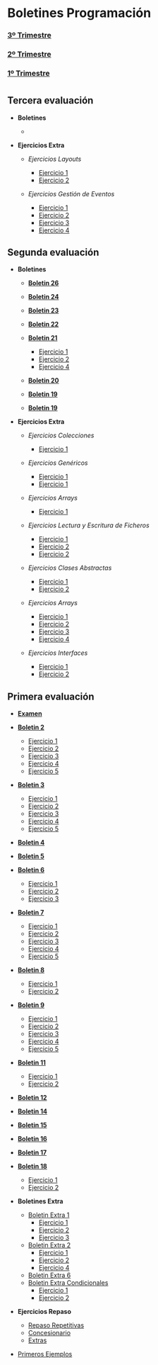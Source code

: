 # Boletines Programación

### [**3º Trimestre**](3Trimestre)

### [**2º Trimestre**](2Trimestre)

### [**1º Trimestre**](1Trimestre)

#

## Tercera evaluación

- **Boletines**
    - []()

- **Ejercicios Extra**

    - *Ejercicios Layouts*
        - [Ejercicio 1](3Trimestre/EjerciciosClase/Layouts/src)
        - [Ejercicio 2](3Trimestre/EjerciciosClase/Layouts2/src)

    - *Ejercicios Gestión de Eventos*
        - [Ejercicio 1](3Trimestre/EjerciciosClase/CalculadoraBasica/src)
        - [Ejercicio 2](3Trimestre/EjerciciosClase/SelectorDeColores/src)
        - [Ejercicio 3](3Trimestre/EjerciciosClase/TemporizadorMensaje/src)
        - [Ejercicio 4](3Trimestre/EjerciciosClase/ValidadorNumero/src)

## Segunda evaluación

- **Boletines**
    - [**Boletin 26**](2Trimestre/Boletines/Boletin26/src)

    - [**Boletin 24**](2Trimestre/Boletines/Boletin24/src)

    - [**Boletin 23**](2Trimestre/Boletines/Boletin23/src)

    - [**Boletin 22**](2Trimestre/Boletines/Boletin22/src)

    - [**Boletin 21**](2Trimestre/Boletines/Boletin21)
        - [Ejercicio 1](2Trimestre/Boletines/Boletin21/Boletin21_1/src)
        - [Ejercicio 2](2Trimestre/Boletines/Boletin02/Boletin21_2/src)
        - [Ejercicio 4](2Trimestre/Boletines/Boletin02/Boletin21_4/src)

    - [**Boletin 20**](2Trimestre/Boletines/Boletin20/src)

    - [**Boletin 19**](2Trimestre/Boletines/Boletin19_/src)

    - [**Boletin 19**](2Trimestre/Boletines/Boletin19/src)

- **Ejercicios Extra**
    - *Ejercicios Colecciones*
        - [Ejercicio 1](2Trimestre/EjerciciosClase/GestionDeUnaBiblioteca/src)
    - *Ejercicios Genéricos*
        - [Ejercicio 1](2Trimestre/EjerciciosClase/RepasoGenericos/Repaso_05/src)
        - [Ejercicio 1](2Trimestre/EjerciciosClase/RepasoGenericos/Repaso_06/src)
    - *Ejercicios Arrays*
        - [Ejercicio 1](2Trimestre/EjerciciosClase/EjercicioLista/src)
    - *Ejercicios Lectura y Escritura de Ficheros*
        - [Ejercicio 1](2Trimestre/EjerciciosClase/ArchivosLecturaEscritura/src)
        - [Ejercicio 2](2Trimestre/EjerciciosClase/LecturaFicheros/src)
        - [Ejercicio 2](2Trimestre/EjerciciosClase/ListaDeTareas/src)

    - *Ejercicios Clases Abstractas*
        - [Ejercicio 1](2Trimestre/EjerciciosClase/ClaseAbstracta/src)
        - [Ejercicio 2](2Trimestre/EjerciciosClase/ClaseAbstracta2/src)
    - *Ejercicios Arrays*
        - [Ejercicio 1](2Trimestre/EjerciciosClase/EjercicioArray/src)
        - [Ejercicio 2](2Trimestre/EjerciciosClase/EjercicioArray2/src)
        - [Ejercicio 3](2Trimestre/EjerciciosClase/EjercicioArray3/src)
        - [Ejercicio 4](2Trimestre/EjerciciosClase/EjercicioArray4/src)
    - *Ejercicios Interfaces*
        - [Ejercicio 1](2Trimestre/EjerciciosClase/EjercicioInterfaces/src)
        - [Ejercicio 2](2Trimestre/EjerciciosClase/EjercicioInterfaces2/src)

## Primera evaluación

- [**Examen**](1Trimestre/Examenes/Examen01/src/examen01)

- [**Boletin 2**](1Trimestre/Boletin02)
    - [Ejercicio 1](1Trimestre/Boletin02/Boletin2_1/src/boletin2_1)
    - [Ejercicio 2](1Trimestre/Boletin02/Boletin2_2/src/boletin2_2)
    - [Ejercicio 3](1Trimestre/Boletin02/Boletin2_3/src/boletin2_3)
    - [Ejercicio 4](1Trimestre/Boletin02/Boletin2_4/src/boletin2_4)
    - [Ejercicio 5](1Trimestre/Boletin02/Boletin2_5/src/boletin2_5)

- [**Boletin 3**](1Trimestre/Boletin03)
    - [Ejercicio 1](1Trimestre/Boletin03/Boletin3_1/src/boletin3_1)
    - [Ejercicio 2](1Trimestre/Boletin03/Boletin3_2/src/boletin3_2)
    - [Ejercicio 3](1Trimestre/Boletin03/Boletin3_3/src/boletin3_3)
    - [Ejercicio 4](1Trimestre/Boletin03/Boletin3_4/src/boletin3_4)
    - [Ejercicio 5](1Trimestre/Boletin03/Boletin3_5/src/boletin3_5)

- [**Boletin 4**](1Trimestre/Boletin04/Boletin04_01/src/boletin04_01)

- [**Boletin 5**](1Trimestre/Boletin05/Boletin05_01/src/boletin05_01)

- [**Boletin 6**](1Trimestre/Boletin06)
    - [Ejercicio 1](1Trimestre/Boletin06/Boletin06_01/src/boletin06_01)
    - [Ejercicio 2](1Trimestre/Boletin06/Boletin06_02/src/boletin06_02)
    - [Ejercicio 3](1Trimestre/Boletin06/Boletin06_03/src/boletin06_03)

- [**Boletin 7**](1Trimestre/Boletin07)
    - [Ejercicio 1](1Trimestre/Boletin07/Boletin07_01/src/boletin07_01)
    - [Ejercicio 2](1Trimestre/Boletin07/Boletin07_02/src/boletin07_02)
    - [Ejercicio 3](1Trimestre/Boletin07/Boletin07_03/src/boletin07_03)
    - [Ejercicio 4](1Trimestre/Boletin07/Boletin07_04/src/boletin07_04)
    - [Ejercicio 5](1Trimestre/Boletin07/Boletin07_05/src/boletin07_05)

- [**Boletin 8**](1Trimestre/Boletin08)
    - [Ejercicio 1](1Trimestre/Boletin08/Boletin08_06/src/boletin08_06)
    - [Ejercicio 2](1Trimestre/Boletin08/Boletin08_07/src/boletin08_07)

- [**Boletin 9**](1Trimestre/Boletin09)
    - [Ejercicio 1](1Trimestre/Boletin09/Boletin09_01/src/boletin09_01)
    - [Ejercicio 2](1Trimestre/Boletin09/Boletin09_02/src/boletin09_02)
    - [Ejercicio 3](1Trimestre/Boletin09/Boletin09_03/src/boletin09_03)
    - [Ejercicio 4](1Trimestre/Boletin09/Boletin09_04/src/boletin09_04)
    - [Ejercicio 5](1Trimestre/Boletin09/Boletin09_05/src/boletin09_05)

- [**Boletin 11**](Boletines/Boletin11)
    - [Ejercicio 1](1Trimestre/Boletin11/Boletin11_01/src/boletin11_01)
    - [Ejercicio 2](1Trimestre/Boletin11/Boletin11_02/src/boletin11_02)

- [**Boletin 12**](1Trimestre/Boletin12/Boletin12_01/src)

- [**Boletin 14**](1Trimestre/Boletin14/Boletin14_01/src)

- [**Boletin 15**](1Trimestre/Boletin15/Boletin15_01/src/boletin15_01)

- [**Boletin 16**](1Trimestre/Boletin16/Boletin16/src/boletin16)

- [**Boletin 17**](1Trimestre/Boletin17/Boletin17/src)

- [**Boletin 18**](1Trimestre/Boletin18)
    - [Ejercicio 1](1Trimestre/Boletin18/Boletin18_01/src)
    - [Ejercicio 2](1Trimestre/Boletin18/Boletin18_02/src/boletin18_02)

- **Boletines Extra**
    - [Boletin Extra 1](1Trimestre/BoletinExtra01)
        - [Ejercicio 1](1Trimestre/BoletinExtra01/NomeDataNacemento/src/nomedatanacemento)
        - [Ejercicio 2](1Trimestre/BoletinExtra01/NotasProgramacion/src/notasprogramacion)
        - [Ejercicio 3](1Trimestre/BoletinExtra01/RebajaPrecios/src/rebajaprecios)
    - [Boletin Extra 2](1Trimestre/BoletinExtra02)
        - [Ejercicio 1](1Trimestre/BoletinExtra02/BoletinExtra02_01/src/boletinextra02_01)
        - [Ejercicio 2](1Trimestre/BoletinExtra02/BoletinExtra02_02/src/boletinextra02_02)
        - [Ejercicio 4](1Trimestre/BoletinExtra02/BoletinExtra02_04/src/boletinextra02_04)
    - [Boletin Extra 6](1Trimestre/BoletinExtra06/BoletinExtra06_01/src/boletinextra06_01)
    - [Boletin Extra Condicionales](1Trimestre/BoletinExtraCondicionais)
        - [Ejercicio 1](1Trimestre/BoletinExtraCondicionais/BoletinExtraCondicionais_01/src/boletinextracondicionais_01)
        - [Ejercicio 2](1Trimestre/BoletinExtraCondicionais/BoletinExtraCondicionais_02/src/boletinextracondicionais_02)

- **Ejercicios Repaso**
    - [Repaso Repetitivas](1Trimestre/BoletinRepasoRepetitivas/BoletinRepaso01_1/src/boletinrepaso_01)
    - [Concesionario](1Trimestre/Concesionario/Concesionario/src)
    - [Extras](1Trimestre/ExtrasMios)

- [Primeros Ejemplos](1Trimestre/PrimerosEjemplos)
